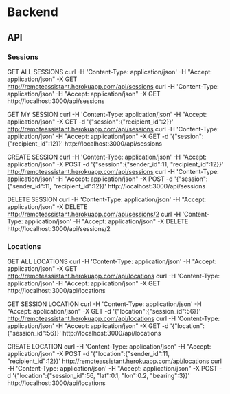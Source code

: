 Backend
=======

API
---

### Sessions ###

GET ALL SESSIONS
curl -H 'Content-Type: application/json' -H "Accept: application/json" -X GET http://remoteassistant.herokuapp.com/api/sessions
curl -H 'Content-Type: application/json' -H "Accept: application/json" -X GET http://localhost:3000/api/sessions

GET MY SESSION
curl -H 'Content-Type: application/json' -H "Accept: application/json" -X GET -d '{"session":{"recipient_id":2}}' http://remoteassistant.herokuapp.com/api/sessions
curl -H 'Content-Type: application/json' -H "Accept: application/json" -X GET -d '{"session":{"recipient_id":12}}' http://localhost:3000/api/sessions

CREATE SESSION
curl -H 'Content-Type: application/json' -H "Accept: application/json" -X POST -d '{"session":{"sender_id":11, "recipient_id":12}}' http://remoteassistant.herokuapp.com/api/sessions
curl -H 'Content-Type: application/json' -H "Accept: application/json" -X POST -d '{"session":{"sender_id":11, "recipient_id":12}}' http://localhost:3000/api/sessions

DELETE SESSION
curl -H 'Content-Type: application/json' -H "Accept: application/json" -X DELETE http://remoteassistant.herokuapp.com/api/sessions/2
curl -H 'Content-Type: application/json' -H "Accept: application/json" -X DELETE http://localhost:3000/api/sessions/2

### Locations ###

GET ALL LOCATIONS
curl -H 'Content-Type: application/json' -H "Accept: application/json" -X GET http://remoteassistant.herokuapp.com/api/locations
curl -H 'Content-Type: application/json' -H "Accept: application/json" -X GET http://localhost:3000/api/locations

GET SESSION LOCATION
curl -H 'Content-Type: application/json' -H "Accept: application/json" -X GET -d '{"location":{"session_id":56}}' http://remoteassistant.herokuapp.com/api/locations
curl -H 'Content-Type: application/json' -H "Accept: application/json" -X GET -d '{"location":{"session_id":56}}' http://localhost:3000/api/locations

CREATE LOCATION
curl -H 'Content-Type: application/json' -H "Accept: application/json" -X POST -d '{"location":{"sender_id":11, "recipient_id":12}}' http://remoteassistant.herokuapp.com/api/locations
curl -H 'Content-Type: application/json' -H "Accept: application/json" -X POST -d '{"location":{"session_id":56, "lat":0.1, "lon":0.2, "bearing":3}}' http://localhost:3000/api/locations
